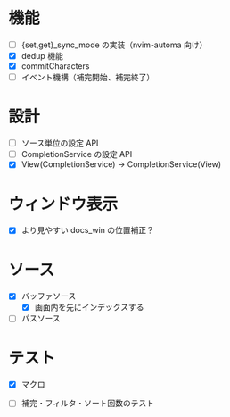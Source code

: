 # 機能
- [ ] {set,get}_sync_mode の実装（nvim-automa 向け）
- [x] dedup 機能
- [x] commitCharacters
- [ ] イベント機構（補完開始、補完終了）

# 設計
- [ ] ソース単位の設定 API
- [ ] CompletionService の設定 API
- [x] View(CompletionService) -> CompletionService(View)

# ウィンドウ表示
- [x] より見やすい docs_win の位置補正？

# ソース
- [x] バッファソース
  - [x] 画面内を先にインデックスする
- [ ] パスソース

# テスト
- [x] マクロ
- [ ] 補完・フィルタ・ソート回数のテスト

